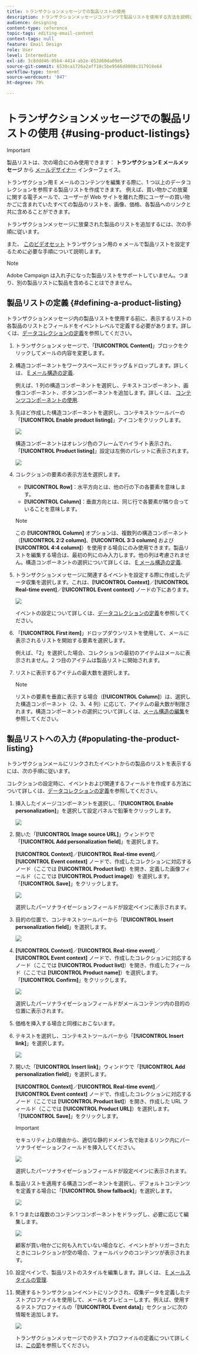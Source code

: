 ```yaml
---
title: トランザクションメッセージでの製品リストの使用
description: トランザクションメッセージコンテンツで製品リストを使用する方法を説明します。
audience: designing
content-type: reference
topic-tags: editing-email-content
context-tags: null
feature: Email Design
role: User
level: Intermediate
exl-id: 3c8ddd46-05b4-4414-ab2e-052d60da09e5
source-git-commit: 6530ca1726a2aff18c5be9566d8008c317918e64
workflow-type: tm+mt
source-wordcount: '847'
ht-degree: 79%

---
```


# トランザクションメッセージでの製品リストの使用 {#using-product-listings}

>[!IMPORTANT]
>
>製品リストは、次の場合にのみ使用できます： **トランザクション E メールメッセージ** から [メールデザイナー](../../designing/using/designing-content-in-adobe-campaign.md#email-designer-interface) インターフェイス。

トランザクション用 E メールのコンテンツを編集する際に、1 つ以上のデータコレクションを参照する製品リストを作成できます。 例えば、買い物かごの放棄に関する電子メールで、ユーザーが Web サイトを離れた際にユーザーの買い物かごに含まれていたすべての製品のリストを、画像、価格、各製品へのリンクと共に含めることができます。

トランザクションメッセージに放棄された製品のリストを追加するには、次の手順に従います。

また、 [このビデオセット](https://experienceleague.adobe.com/docs/campaign-standard-learn/tutorials/designing-content/product-listings-in-transactional-email.html#configure-product-listings-in-transactional-emails) トランザクション用の e メールで製品リストを設定するために必要な手順について説明します。

>[!NOTE]
>
>Adobe Campaign は入れ子になった製品リストをサポートしていません。つまり、別の製品リストに製品を含めることはできません。

## 製品リストの定義 {#defining-a-product-listing}

トランザクションメッセージ内の製品リストを使用する前に、表示するリストの各製品のリストとフィールドをイベントレベルで定義する必要があります。詳しくは、[データコレクションの定義](../../channels/using/configuring-transactional-event.md#defining-data-collections)を参照してください。

1. トランザクションメッセージで、「**[!UICONTROL Content]**」ブロックをクリックしてメールの内容を変更します。
1. 構造コンポーネントをワークスペースにドラッグ＆ドロップします。詳しくは、 [E メール構造の定義](../../designing/using/designing-from-scratch.md#defining-the-email-structure).

   例えば、1 列の構造コンポーネントを選択し、テキストコンポーネント、画像コンポーネント、ボタンコンポーネントを追加します。詳しくは、 [コンテンツコンポーネントの使用](../../designing/using/designing-from-scratch.md#about-content-components).

1. 先ほど作成した構造コンポーネントを選択し、コンテキストツールバーの「**[!UICONTROL Enable product listing]**」アイコンをクリックします。

   ![](assets/message-center_loop_create.png)

   構造コンポーネントはオレンジ色のフレームでハイライト表示され、「**[!UICONTROL Product listing]**」設定は左側のパレットに表示されます。

   ![](assets/message-center_loop_palette.png)

1. コレクションの要素の表示方法を選択します。

   * **[!UICONTROL Row]**：水平方向とは、他の行の下の各要素を意味します。
   * **[!UICONTROL Column]**：垂直方向とは、同じ行で各要素が隣り合っていることを意味します。

   >[!NOTE]
   >
   >この **[!UICONTROL Column]** オプションは、複数列の構造コンポーネント（**[!UICONTROL 2:2 column]**、**[!UICONTROL 3:3 column]** および **[!UICONTROL 4:4 column]**）を使用する場合にのみ使用できます。製品リストを編集する場合は、最初の列にのみ入力します。他の列は考慮されません。構造コンポーネントの選択について詳しくは、 [E メール構造の定義](../../designing/using/designing-from-scratch.md#defining-the-email-structure).

1. トランザクションメッセージに関連するイベントを設定する際に作成したデータ収集を選択します。これは、**[!UICONTROL Context]**／**[!UICONTROL Real-time event]**／**[!UICONTROL Event context]** ノードの下にあります。

   ![](assets/message-center_loop_selection.png)

   イベントの設定について詳しくは、[データコレクションの定義](../../channels/using/configuring-transactional-event.md#defining-data-collections)を参照してください。

1. 「**[!UICONTROL First item]**」ドロップダウンリストを使用して、メールに表示されるリストを開始する要素を選択します。

   例えば、「2」を選択した場合、コレクションの最初のアイテムはメールに表示されません。2 つ目のアイテムは製品リストに開始されます。

1. リストに表示するアイテムの最大数を選択します。

   >[!NOTE]
   >
   >リストの要素を垂直に表示する場合（**[!UICONTROL Column]**）は、選択した構造コンポーネント（2、3、4 列）に応じて、アイテムの最大数が制限されます。構造コンポーネントの選択について詳しくは、[メール構造の編集](../../designing/using/designing-from-scratch.md#defining-the-email-structure)を参照してください。

## 製品リストへの入力 {#populating-the-product-listing}

トランザクションメールにリンクされたイベントからの製品のリストを表示するには、次の手順に従います。

コレクションの設定時に、イベントおよび関連するフィールドを作成する方法について詳しくは、[データコレクションの定義](../../channels/using/configuring-transactional-event.md#defining-data-collections)を参照してください。

1. 挿入したイメージコンポーネントを選択し、「**[!UICONTROL Enable personalization]**」を選択して設定パネルで鉛筆をクリックします。

   ![](assets/message-center_loop_image.png)

1. 開いた「**[!UICONTROL Image source URL]**」ウィンドウで「**[!UICONTROL Add personalization field]**」を選択します。

   **[!UICONTROL Context]**／**[!UICONTROL Real-time event]**／**[!UICONTROL Event context]** ノードで、作成したコレクションに対応するノード（ここでは **[!UICONTROL Product list]**）を開き、定義した画像フィールド（ここでは **[!UICONTROL Product image]**）を選択します。「**[!UICONTROL Save]**」をクリックします。

   ![](assets/message-center_loop_product-image.png)

   選択したパーソナライゼーションフィールドが設定ペインに表示されます。

1. 目的の位置で、コンテキストツールバーから「**[!UICONTROL Insert personalization field]**」を選択します。

   ![](assets/message-center_loop_product.png)

1. **[!UICONTROL Context]**／**[!UICONTROL Real-time event]**／**[!UICONTROL Event context]** ノードで、作成したコレクションに対応するノード（ここでは **[!UICONTROL Product list]**）を開き、作成したフィールド（ここでは **[!UICONTROL Product name]**）を選択します。「**[!UICONTROL Confirm]**」をクリックします。

   ![](assets/message-center_loop_product_node.png)

   選択したパーソナライゼーションフィールドがメールコンテンツ内の目的の位置に表示されます。

1. 価格を挿入する場合と同様におこないます。
1. テキストを選択し、コンテキストツールバーから「**[!UICONTROL Insert link]**」を選択します。

   ![](assets/message-center_loop_link_insert.png)

1. 開いた「**[!UICONTROL Insert link]**」ウィンドウで「**[!UICONTROL Add personalization field]**」を選択します。

   **[!UICONTROL Context]**／**[!UICONTROL Real-time event]**／**[!UICONTROL Event context]** ノードで、作成したコレクションに対応するノード（ここでは **[!UICONTROL Product list]**）を開き、作成した URL フィールド（ここでは **[!UICONTROL Product URL]**）を選択します。「**[!UICONTROL Save]**」をクリックします。

   >[!IMPORTANT]
   >
   >セキュリティ上の理由から、適切な静的ドメイン名で始まるリンク内にパーソナライゼーションフィールドを挿入してください。

   ![](assets/message-center_loop_link_select.png)

   選択したパーソナライゼーションフィールドが設定ペインに表示されます。

1. 製品リストを適用する構造コンポーネントを選択し、デフォルトコンテンツを定義する場合に「**[!UICONTROL Show fallback]**」を選択します。

   ![](assets/message-center_loop_fallback_show.png)

1. 1 つまたは複数のコンテンツコンポーネントをドラッグし、必要に応じて編集します。

   ![](assets/message-center_loop_fallback.png)

   顧客が買い物かごに何も入れていない場合など、イベントがトリガーされたときにコレクションが空の場合、フォールバックのコンテンツが表示されます。

1. 設定ペインで、製品リストのスタイルを編集します。詳しくは、 [E メールスタイルの管理](../../designing/using/styles.md).
1. 関連するトランザクションイベントにリンクされ、収集データを定義したテストプロファイルを使用して、メールをプレビューします。例えば、使用するテストプロファイルの「**[!UICONTROL Event data]**」セクションに次の情報を追加します。

   ![](assets/message-center_loop_test-profile_payload.png)

   トランザクションメッセージでのテストプロファイルの定義について詳しくは、[この節](../../channels/using/testing-transactional-message.md#defining-specific-test-profile)を参照してください。
